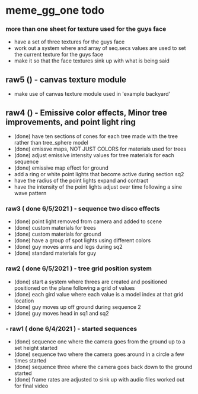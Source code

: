 # meme_gg_one todo

### more than one sheet for texture used for the guys face
* have a set of three textures for the guys face
* work out a system where and array of seq.secs values are used to set the current texture for the guys face
* make it so that the face textures sink up with what is being said

## raw5 () - canvas texture module
* make use of canvas texture module used in 'example backyard'

## raw4 () - Emissive color effects, Minor tree improvements, and point light ring
* (done) have ten sections of cones for each tree made with the tree rather than tree_sphere model
* (done) emissve maps, NOT JUST COLORS for materials used for trees
* (done) adjust emissive intensity values for tree materials for each sequence
* (done) emissive map effect for ground
* add a ring or white point lights that become active during section sq2
* have the radius of the point lights expand and contract
* have the intensity of the point lights adjust over time following a sine wave pattern

### raw3 ( done 6/5/2021 ) - sequence two disco effects
* (done) point light removed from camera and added to scene
* (done) custom materials for trees
* (done) custom materials for ground 
* (done) have a group of spot lights using different colors
* (done) guy moves arms and legs during sq2
* (done) standard materials for guy

### raw2 ( done 6/5/2021 ) - tree grid position system
* (done) start a system where threes are created and positioned positioned on the plane following a grid of values
* (done) each gird value where each value is a model index at that grid location
* (done) guy moves up off ground during sequence 2
* (done) guy moves head in sq1 and sq2

### - raw1 ( done 6/4/2021 ) - started sequences
* (done) sequence one where the camera goes from the ground up to a set height started
* (done) sequence two where the camera goes around in a circle a few times started
* (done) sequence three where the camera goes back down to the ground started
* (done) frame rates are adjusted to sink up with audio files worked out for final video

